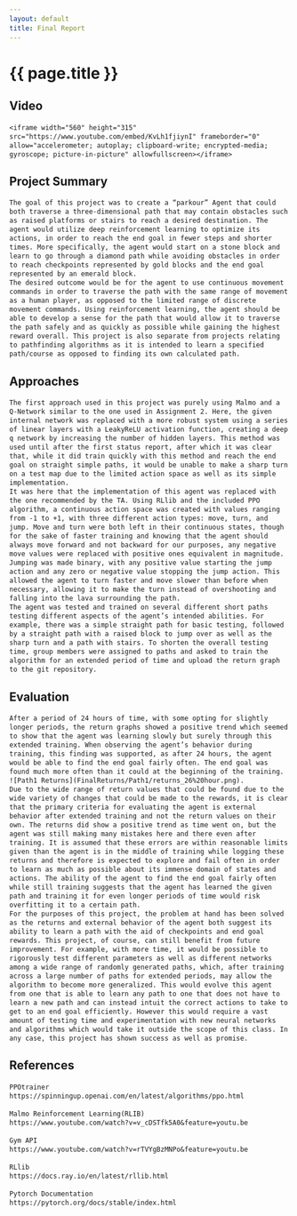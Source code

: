 ```yaml
---
layout: default
title: Final Report
---
```


# {{ page.title }}

## Video 
	<iframe width="560" height="315" src="https://www.youtube.com/embed/KvLh1fjiynI" frameborder="0" allow="accelerometer; autoplay; clipboard-write; encrypted-media; gyroscope; picture-in-picture" allowfullscreen></iframe>
## Project Summary
	The goal of this project was to create a “parkour” Agent that could both traverse a three-dimensional path that may contain obstacles such as raised platforms or stairs to reach a desired destination. The agent would utilize deep reinforcement learning to optimize its actions, in order to reach the end goal in fewer steps and shorter times. More specifically, the agent would start on a stone block and learn to go through a diamond path while avoiding obstacles in order to reach checkpoints represented by gold blocks and the end goal represented by an emerald block.
	The desired outcome would be for the agent to use continuous movement commands in order to traverse the path with the same range of movement as a human player, as opposed to the limited range of discrete movement commands. Using reinforcement learning, the agent should be able to develop a sense for the path that would allow it to traverse the path safely and as quickly as possible while gaining the highest reward overall. This project is also separate from projects relating to pathfinding algorithms as it is intended to learn a specified path/course as opposed to finding its own calculated path.

## Approaches
	The first approach used in this project was purely using Malmo and a Q-Network similar to the one used in Assignment 2. Here, the given internal network was replaced with a more robust system using a series of linear layers with a LeakyReLU activation function, creating a deep q network by increasing the number of hidden layers. This method was used until after the first status report, after which it was clear that, while it did train quickly with this method and reach the end goal on straight simple paths, it would be unable to make a sharp turn on a test map due to the limited action space as well as its simple implementation.
	It was here that the implementation of this agent was replaced with the one recommended by the TA. Using RLlib and the included PPO algorithm, a continuous action space was created with values ranging from -1 to +1, with three different action types: move, turn, and jump. Move and turn were both left in their continuous states, though for the sake of faster training and knowing that the agent should always move forward and not backward for our purposes, any negative move values were replaced with positive ones equivalent in magnitude. Jumping was made binary, with any positive value starting the jump action and any zero or negative value stopping the jump action. This allowed the agent to turn faster and move slower than before when necessary, allowing it to make the turn instead of overshooting and falling into the lava surrounding the path.
	The agent was tested and trained on several different short paths testing different aspects of the agent’s intended abilities. For example, there was a simple straight path for basic testing, followed by a straight path with a raised block to jump over as well as the sharp turn and a path with stairs. To shorten the overall testing time, group members were assigned to paths and asked to train the algorithm for an extended period of time and upload the return graph to the git repository.

## Evaluation
	After a period of 24 hours of time, with some opting for slightly longer periods, the return graphs showed a positive trend which seemed to show that the agent was learning slowly but surely through this extended training. When observing the agent’s behavior during training, this finding was supported, as after 24 hours, the agent would be able to find the end goal fairly often. The end goal was found much more often than it could at the beginning of the training.
	![Path1 Returns](FinalReturns/Path1/returns_26%20hour.png).
	Due to the wide range of return values that could be found due to the wide variety of changes that could be made to the rewards, it is clear that the primary criteria for evaluating the agent is external behavior after extended training and not the return values on their own. The returns did show a positive trend as time went on, but the agent was still making many mistakes here and there even after training. It is assumed that these errors are within reasonable limits given than the agent is in the middle of training while logging these returns and therefore is expected to explore and fail often in order to learn as much as possible about its immense domain of states and actions. The ability of the agent to find the end goal fairly often while still training suggests that the agent has learned the given path and training it for even longer periods of time would risk overfitting it to a certain path.
	For the purposes of this project, the problem at hand has been solved as the returns and external behavior of the agent both suggest its ability to learn a path with the aid of checkpoints and end goal rewards. This project, of course, can still benefit from future improvement. For example, with more time, it would be possible to rigorously test different parameters as well as different networks among a wide range of randomly generated paths, which, after training across a large number of paths for extended periods, may allow the algorithm to become more generalized. This would evolve this agent from one that is able to learn any path to one that does not have to learn a new path and can instead intuit the correct actions to take to get to an end goal efficiently. However this would require a vast amount of testing time and experimentation with new neural networks and algorithms which would take it outside the scope of this class. In any case, this project has shown success as well as promise.

## References
	PPOtrainer
	https://spinningup.openai.com/en/latest/algorithms/ppo.html

	Malmo Reinforcement Learning(RLIB)
	https://www.youtube.com/watch?v=v_cDSTfk5A0&feature=youtu.be

	Gym API
	https://www.youtube.com/watch?v=rTVYgBzMNPo&feature=youtu.be
	
	RLlib
	https://docs.ray.io/en/latest/rllib.html

	Pytorch Documentation
	https://pytorch.org/docs/stable/index.html





